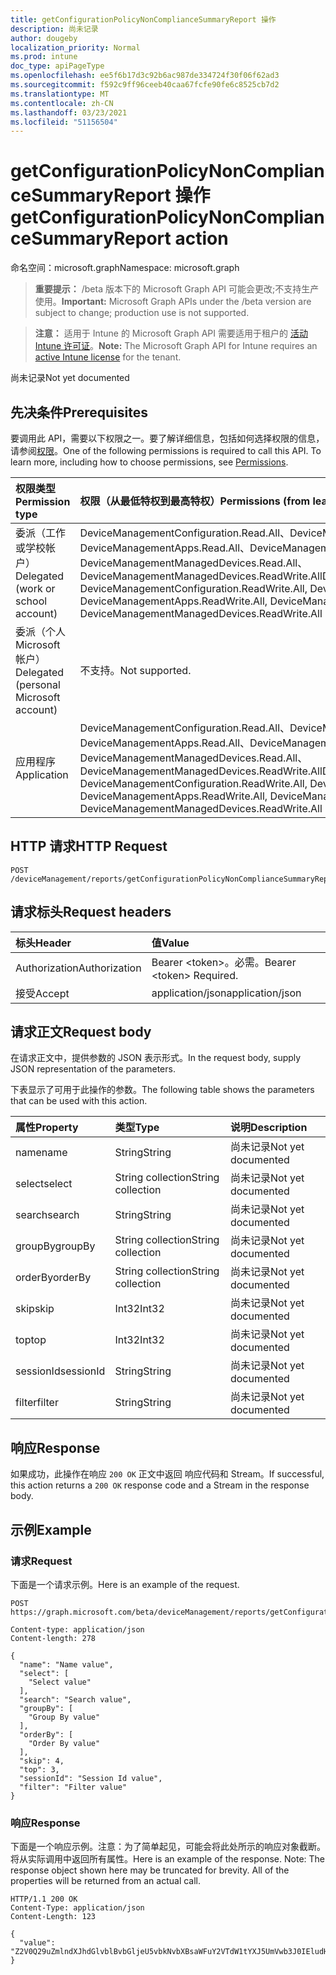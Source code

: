 ```yaml
---
title: getConfigurationPolicyNonComplianceSummaryReport 操作
description: 尚未记录
author: dougeby
localization_priority: Normal
ms.prod: intune
doc_type: apiPageType
ms.openlocfilehash: ee5f6b17d3c92b6ac987de334724f30f06f62ad3
ms.sourcegitcommit: f592c9ff96ceeb40caa67fcfe90fe6c8525cb7d2
ms.translationtype: MT
ms.contentlocale: zh-CN
ms.lasthandoff: 03/23/2021
ms.locfileid: "51156504"
---
```

# <a name="getconfigurationpolicynoncompliancesummaryreport-action"></a><span data-ttu-id="82420-103">getConfigurationPolicyNonComplianceSummaryReport 操作</span><span class="sxs-lookup"><span data-stu-id="82420-103">getConfigurationPolicyNonComplianceSummaryReport action</span></span>

<span data-ttu-id="82420-104">命名空间：microsoft.graph</span><span class="sxs-lookup"><span data-stu-id="82420-104">Namespace: microsoft.graph</span></span>

> <span data-ttu-id="82420-105">**重要提示：** /beta 版本下的 Microsoft Graph API 可能会更改;不支持生产使用。</span><span class="sxs-lookup"><span data-stu-id="82420-105">**Important:** Microsoft Graph APIs under the /beta version are subject to change; production use is not supported.</span></span>

> <span data-ttu-id="82420-106">**注意：** 适用于 Intune 的 Microsoft Graph API 需要适用于租户的 [活动 Intune 许可证](https://go.microsoft.com/fwlink/?linkid=839381)。</span><span class="sxs-lookup"><span data-stu-id="82420-106">**Note:** The Microsoft Graph API for Intune requires an [active Intune license](https://go.microsoft.com/fwlink/?linkid=839381) for the tenant.</span></span>

<span data-ttu-id="82420-107">尚未记录</span><span class="sxs-lookup"><span data-stu-id="82420-107">Not yet documented</span></span>

## <a name="prerequisites"></a><span data-ttu-id="82420-108">先决条件</span><span class="sxs-lookup"><span data-stu-id="82420-108">Prerequisites</span></span>
<span data-ttu-id="82420-p101">要调用此 API，需要以下权限之一。要了解详细信息，包括如何选择权限的信息，请参阅[权限](/graph/permissions-reference)。</span><span class="sxs-lookup"><span data-stu-id="82420-p101">One of the following permissions is required to call this API. To learn more, including how to choose permissions, see [Permissions](/graph/permissions-reference).</span></span>

|<span data-ttu-id="82420-111">权限类型</span><span class="sxs-lookup"><span data-stu-id="82420-111">Permission type</span></span>|<span data-ttu-id="82420-112">权限（从最低特权到最高特权）</span><span class="sxs-lookup"><span data-stu-id="82420-112">Permissions (from least to most privileged)</span></span>|
|:---|:---|
|<span data-ttu-id="82420-113">委派（工作或学校帐户）</span><span class="sxs-lookup"><span data-stu-id="82420-113">Delegated (work or school account)</span></span>|<span data-ttu-id="82420-114">DeviceManagementConfiguration.Read.All、DeviceManagementConfiguration.ReadWrite.All、DeviceManagementApps.Read.All、DeviceManagementApps.ReadWrite.All、DeviceManagementManagedDevices.Read.All、DeviceManagementManagedDevices.ReadWrite.All</span><span class="sxs-lookup"><span data-stu-id="82420-114">DeviceManagementConfiguration.Read.All, DeviceManagementConfiguration.ReadWrite.All, DeviceManagementApps.Read.All, DeviceManagementApps.ReadWrite.All, DeviceManagementManagedDevices.Read.All, DeviceManagementManagedDevices.ReadWrite.All</span></span>|
|<span data-ttu-id="82420-115">委派（个人 Microsoft 帐户）</span><span class="sxs-lookup"><span data-stu-id="82420-115">Delegated (personal Microsoft account)</span></span>|<span data-ttu-id="82420-116">不支持。</span><span class="sxs-lookup"><span data-stu-id="82420-116">Not supported.</span></span>|
|<span data-ttu-id="82420-117">应用程序</span><span class="sxs-lookup"><span data-stu-id="82420-117">Application</span></span>|<span data-ttu-id="82420-118">DeviceManagementConfiguration.Read.All、DeviceManagementConfiguration.ReadWrite.All、DeviceManagementApps.Read.All、DeviceManagementApps.ReadWrite.All、DeviceManagementManagedDevices.Read.All、DeviceManagementManagedDevices.ReadWrite.All</span><span class="sxs-lookup"><span data-stu-id="82420-118">DeviceManagementConfiguration.Read.All, DeviceManagementConfiguration.ReadWrite.All, DeviceManagementApps.Read.All, DeviceManagementApps.ReadWrite.All, DeviceManagementManagedDevices.Read.All, DeviceManagementManagedDevices.ReadWrite.All</span></span>|

## <a name="http-request"></a><span data-ttu-id="82420-119">HTTP 请求</span><span class="sxs-lookup"><span data-stu-id="82420-119">HTTP Request</span></span>
<!-- {
  "blockType": "ignored"
}
-->
``` http
POST /deviceManagement/reports/getConfigurationPolicyNonComplianceSummaryReport
```

## <a name="request-headers"></a><span data-ttu-id="82420-120">请求标头</span><span class="sxs-lookup"><span data-stu-id="82420-120">Request headers</span></span>
|<span data-ttu-id="82420-121">标头</span><span class="sxs-lookup"><span data-stu-id="82420-121">Header</span></span>|<span data-ttu-id="82420-122">值</span><span class="sxs-lookup"><span data-stu-id="82420-122">Value</span></span>|
|:---|:---|
|<span data-ttu-id="82420-123">Authorization</span><span class="sxs-lookup"><span data-stu-id="82420-123">Authorization</span></span>|<span data-ttu-id="82420-124">Bearer &lt;token&gt;。必需。</span><span class="sxs-lookup"><span data-stu-id="82420-124">Bearer &lt;token&gt; Required.</span></span>|
|<span data-ttu-id="82420-125">接受</span><span class="sxs-lookup"><span data-stu-id="82420-125">Accept</span></span>|<span data-ttu-id="82420-126">application/json</span><span class="sxs-lookup"><span data-stu-id="82420-126">application/json</span></span>|

## <a name="request-body"></a><span data-ttu-id="82420-127">请求正文</span><span class="sxs-lookup"><span data-stu-id="82420-127">Request body</span></span>
<span data-ttu-id="82420-128">在请求正文中，提供参数的 JSON 表示形式。</span><span class="sxs-lookup"><span data-stu-id="82420-128">In the request body, supply JSON representation of the parameters.</span></span>

<span data-ttu-id="82420-129">下表显示了可用于此操作的参数。</span><span class="sxs-lookup"><span data-stu-id="82420-129">The following table shows the parameters that can be used with this action.</span></span>

|<span data-ttu-id="82420-130">属性</span><span class="sxs-lookup"><span data-stu-id="82420-130">Property</span></span>|<span data-ttu-id="82420-131">类型</span><span class="sxs-lookup"><span data-stu-id="82420-131">Type</span></span>|<span data-ttu-id="82420-132">说明</span><span class="sxs-lookup"><span data-stu-id="82420-132">Description</span></span>|
|:---|:---|:---|
|<span data-ttu-id="82420-133">name</span><span class="sxs-lookup"><span data-stu-id="82420-133">name</span></span>|<span data-ttu-id="82420-134">String</span><span class="sxs-lookup"><span data-stu-id="82420-134">String</span></span>|<span data-ttu-id="82420-135">尚未记录</span><span class="sxs-lookup"><span data-stu-id="82420-135">Not yet documented</span></span>|
|<span data-ttu-id="82420-136">select</span><span class="sxs-lookup"><span data-stu-id="82420-136">select</span></span>|<span data-ttu-id="82420-137">String collection</span><span class="sxs-lookup"><span data-stu-id="82420-137">String collection</span></span>|<span data-ttu-id="82420-138">尚未记录</span><span class="sxs-lookup"><span data-stu-id="82420-138">Not yet documented</span></span>|
|<span data-ttu-id="82420-139">search</span><span class="sxs-lookup"><span data-stu-id="82420-139">search</span></span>|<span data-ttu-id="82420-140">String</span><span class="sxs-lookup"><span data-stu-id="82420-140">String</span></span>|<span data-ttu-id="82420-141">尚未记录</span><span class="sxs-lookup"><span data-stu-id="82420-141">Not yet documented</span></span>|
|<span data-ttu-id="82420-142">groupBy</span><span class="sxs-lookup"><span data-stu-id="82420-142">groupBy</span></span>|<span data-ttu-id="82420-143">String collection</span><span class="sxs-lookup"><span data-stu-id="82420-143">String collection</span></span>|<span data-ttu-id="82420-144">尚未记录</span><span class="sxs-lookup"><span data-stu-id="82420-144">Not yet documented</span></span>|
|<span data-ttu-id="82420-145">orderBy</span><span class="sxs-lookup"><span data-stu-id="82420-145">orderBy</span></span>|<span data-ttu-id="82420-146">String collection</span><span class="sxs-lookup"><span data-stu-id="82420-146">String collection</span></span>|<span data-ttu-id="82420-147">尚未记录</span><span class="sxs-lookup"><span data-stu-id="82420-147">Not yet documented</span></span>|
|<span data-ttu-id="82420-148">skip</span><span class="sxs-lookup"><span data-stu-id="82420-148">skip</span></span>|<span data-ttu-id="82420-149">Int32</span><span class="sxs-lookup"><span data-stu-id="82420-149">Int32</span></span>|<span data-ttu-id="82420-150">尚未记录</span><span class="sxs-lookup"><span data-stu-id="82420-150">Not yet documented</span></span>|
|<span data-ttu-id="82420-151">top</span><span class="sxs-lookup"><span data-stu-id="82420-151">top</span></span>|<span data-ttu-id="82420-152">Int32</span><span class="sxs-lookup"><span data-stu-id="82420-152">Int32</span></span>|<span data-ttu-id="82420-153">尚未记录</span><span class="sxs-lookup"><span data-stu-id="82420-153">Not yet documented</span></span>|
|<span data-ttu-id="82420-154">sessionId</span><span class="sxs-lookup"><span data-stu-id="82420-154">sessionId</span></span>|<span data-ttu-id="82420-155">String</span><span class="sxs-lookup"><span data-stu-id="82420-155">String</span></span>|<span data-ttu-id="82420-156">尚未记录</span><span class="sxs-lookup"><span data-stu-id="82420-156">Not yet documented</span></span>|
|<span data-ttu-id="82420-157">filter</span><span class="sxs-lookup"><span data-stu-id="82420-157">filter</span></span>|<span data-ttu-id="82420-158">String</span><span class="sxs-lookup"><span data-stu-id="82420-158">String</span></span>|<span data-ttu-id="82420-159">尚未记录</span><span class="sxs-lookup"><span data-stu-id="82420-159">Not yet documented</span></span>|



## <a name="response"></a><span data-ttu-id="82420-160">响应</span><span class="sxs-lookup"><span data-stu-id="82420-160">Response</span></span>
<span data-ttu-id="82420-161">如果成功，此操作在响应 `200 OK` 正文中返回 响应代码和 Stream。</span><span class="sxs-lookup"><span data-stu-id="82420-161">If successful, this action returns a `200 OK` response code and a Stream in the response body.</span></span>

## <a name="example"></a><span data-ttu-id="82420-162">示例</span><span class="sxs-lookup"><span data-stu-id="82420-162">Example</span></span>

### <a name="request"></a><span data-ttu-id="82420-163">请求</span><span class="sxs-lookup"><span data-stu-id="82420-163">Request</span></span>
<span data-ttu-id="82420-164">下面是一个请求示例。</span><span class="sxs-lookup"><span data-stu-id="82420-164">Here is an example of the request.</span></span>
``` http
POST https://graph.microsoft.com/beta/deviceManagement/reports/getConfigurationPolicyNonComplianceSummaryReport

Content-type: application/json
Content-length: 278

{
  "name": "Name value",
  "select": [
    "Select value"
  ],
  "search": "Search value",
  "groupBy": [
    "Group By value"
  ],
  "orderBy": [
    "Order By value"
  ],
  "skip": 4,
  "top": 3,
  "sessionId": "Session Id value",
  "filter": "Filter value"
}
```

### <a name="response"></a><span data-ttu-id="82420-165">响应</span><span class="sxs-lookup"><span data-stu-id="82420-165">Response</span></span>
<span data-ttu-id="82420-p102">下面是一个响应示例。注意：为了简单起见，可能会将此处所示的响应对象截断。将从实际调用中返回所有属性。</span><span class="sxs-lookup"><span data-stu-id="82420-p102">Here is an example of the response. Note: The response object shown here may be truncated for brevity. All of the properties will be returned from an actual call.</span></span>
``` http
HTTP/1.1 200 OK
Content-Type: application/json
Content-Length: 123

{
  "value": "Z2V0Q29uZmlndXJhdGlvblBvbGljeU5vbkNvbXBsaWFuY2VTdW1tYXJ5UmVwb3J0IEludHVuZSBEb2MgU2FtcGxlIC0xNjM2NzI4OTg4"
}
```




